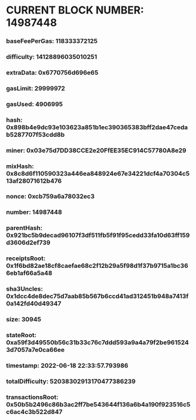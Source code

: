 # CURRENT BLOCK NUMBER: 14987448

### baseFeePerGas: 118333372125
### difficulty: 14128896035010251
### extraData: 0x6770756d696e65
### gasLimit: 29999972
### gasUsed: 4906995
### hash: 0x898b4e9dc93e103623a851b1ec390365383bff2dae47cedab5287707f53cdd8b
### miner: 0x03e75d7DD38CCE2e20FfEE35EC914C57780A8e29
### mixHash: 0x8c8d6f110590323a446ea848924e67e34221dcf4a70304c513af28071612b476
### nonce: 0xcb759a6a78032ec3
### number: 14987448
### parentHash: 0x921bc5b9decad96107f3df511fb5f91f95cedd33fa10d63ff159d3606d2ef739
### receiptsRoot: 0x1f6bd82ae18cf8caefae68c2f12b29a5f98d1f37b9715a1bc366eb1af66a5a48
### sha3Uncles: 0x1dcc4de8dec75d7aab85b567b6ccd41ad312451b948a7413f0a142fd40d49347
### size: 30945
### stateRoot: 0xa59f3d49550b56c31b33c76c7ddd593a9a4a79f2be9615243d7057a7e0ca66ee
### timestamp: 2022-06-18 22:33:57.793986
### totalDifficulty: 52038302913170477386239
### transactionsRoot: 0x50b5b2496c86b3ac2ff7be543644f136a6b4a190f923516c5c6ac4c3b522d847
